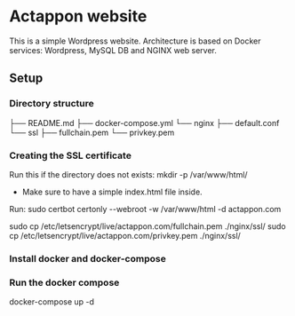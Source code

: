 # Actappon website 
This is a simple Wordpress website.
Architecture is based on Docker services: Wordpress, MySQL DB and NGINX web server.

## Setup
### Directory structure
├── README.md
├── docker-compose.yml
└── nginx
    ├── default.conf
    └── ssl
        ├── fullchain.pem
        └── privkey.pem

### Creating the SSL certificate
Run this if the directory does not exists:
mkdir -p /var/www/html/

* Make sure to have a simple index.html file inside.

Run:
sudo certbot certonly --webroot -w /var/www/html -d actappon.com

sudo cp /etc/letsencrypt/live/actappon.com/fullchain.pem ./nginx/ssl/
sudo cp /etc/letsencrypt/live/actappon.com/privkey.pem ./nginx/ssl/

### Install docker and docker-compose 

### Run the docker compose
docker-compose up -d



